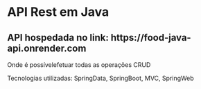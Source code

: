 <h1> API Rest em Java </h1>
<h2>API hospedada no link: https://food-java-api.onrender.com</h2>
<p>Onde é possívelefetuar todas as operações CRUD</p>

<p>Tecnologias utilizadas: SpringData, SpringBoot, MVC, SpringWeb </p>
